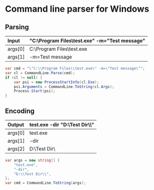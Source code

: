 # Command line parser for Windows

## Parsing

|Input|"C:\Program Files\test.exe" -m="Test message"|
|:-|:-|
|args[0]|C:\Program Files\test.exe|
|args[1]|-m=Test message|

```csharp
var cmd = "\"C:\\Program Files\\test.exe\" -m=\"Test message\"";
var cl = CommandLine.Parse(cmd);
if (cl != null) {
    var psi = new ProcessStartInfo(cl.Exe);
    psi.Arguments = CommandLine.ToString(cl.Args);
    Process.Start(psi);
}
```

## Encoding

|Output|test.exe -dir "D:\Test Dir\\\\"|
|:-|:-|
|args[0]|test.exe|
|args[1]|-dir|
|args[2]|D:\Test Dir\\ |

```csharp
var args = new string[] {
    "test.exe",
    "-dir",
    "D:\\Test Dir\\",
};
var cmd = CommandLine.ToString(args);
```
